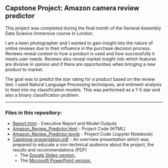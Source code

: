 ## Capstone Project: Amazon camera review predictor

This project was completed during the final month of the General Assembly Data Science Immersive course in London.

I am a keen photographer and I wanted to gain insight into the nature of online reviews due to their influence in the purchase decision process. Reviews reveal context to how a product is used and how successfully it meets user needs. Reviews also reveal market insight into which features are divisive in opinion and if there are opportunities when bringing a new product to market. 

The goal was to predict the star rating for a product based on the review text. I used Natural Language Processing techniques, and entiment analysis to feed into my classification models. This was performed as a 1-5 star and also a binary classification problem. 


- - - -

### Files in this repository:

* [Report.html](https://mayanpatel.github.io/Predicting-Camera-Reviews-Amazon/Report.html) - Executive Report and Model Outputs 
* [Amazon_Review_Predictor.html](https://mayanpatel.github.io/Predicting-Camera-Reviews-Amazon/Amazon_Review_Predictor.html) - Project Code (HTML)
* [Amazon_Review_Predictor.ipynb](Amazon_Review_Predictor.ipynb) - Project Code (Jupyter Notebook)
* [Capstone-presentation.pdf](/docs/Capstone_presentation.pdf) - An overview presentation which was prepared to educate a non-technical audience about the project, the results and  recommendations (PDF)
  * The [Google Slides version.](https://docs.google.com/presentation/d/')
  * The [Microsoft PowerPoint version.](/docs/Capstone_presentation.pptx)


